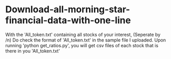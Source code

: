 # Download-all-morning-star-financial-data-with-one-line
With the 'All_token.txt' containing all stocks of your interest,
(Seperate by /n) 
Do check the format of 'All_token.txt' in the sample file I uploaded.
Upon running 'python get_ratios.py', you will get csv files of
each stock that is there in you 'All_token.txt'
